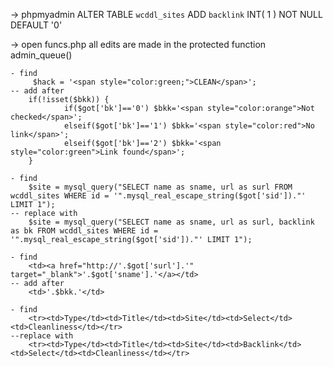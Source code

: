 -> phpmyadmin
ALTER TABLE `wcddl_sites` ADD `backlink` INT( 1 ) NOT NULL DEFAULT '0'


-> open funcs.php
	all edits are made in the protected function admin_queue()
	
	- find
		 $hack = '<span style="color:green;">CLEAN</span>';
	-- add after 
		if(!isset($bkk)) {
				if($got['bk']=='0') $bkk='<span style="color:orange">Not checked</span>';
				elseif($got['bk']=='1') $bkk='<span style="color:red">No link</span>';	
				elseif($got['bk']=='2') $bkk='<span style="color:green">Link found</span>';	
		}
		
	- find 
		$site = mysql_query("SELECT name as sname, url as surl FROM wcddl_sites WHERE id = '".mysql_real_escape_string($got['sid'])."' LIMIT 1");
	-- replace with 
		$site = mysql_query("SELECT name as sname, url as surl, backlink as bk FROM wcddl_sites WHERE id = '".mysql_real_escape_string($got['sid'])."' LIMIT 1");
		
	- find
		<td><a href="http://'.$got['surl'].'" target="_blank">'.$got['sname'].'</a></td>
	-- add after
		<td>'.$bkk.'</td>
		
	- find
		<tr><td>Type</td><td>Title</td><td>Site</td><td>Select</td><td>Cleanliness</td></tr>
	--replace with
		<tr><td>Type</td><td>Title</td><td>Site</td><td>Backlink</td><td>Select</td><td>Cleanliness</td></tr>